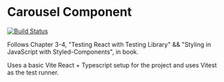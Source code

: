 # Carousel Component

[![Build Status](https://app.travis-ci.com/randyL78/test-drive-react-2nd-edition.svg?token=mSdkyLyzVs7pYagcpmSX&branch=main)](https://app.travis-ci.com/randyL78/test-drive-react-2nd-edition)

Follows Chapter 3-4, "Testing React with Testing Library" && "Styling in JavaScript with
Styled-Components", in book.

Uses a basic Vite React + Typescript setup for the project and uses Vitest as the test runner.

